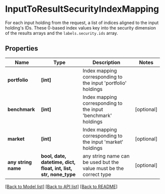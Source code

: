 # InputToResultSecurityIndexMapping

For each input holding from the request, a list of indices aligned to the input holding's IDs. These 0-based index values key into the security dimension of the results arrays and the `labels.security.ids` array.

## Properties
Name | Type | Description | Notes
------------ | ------------- | ------------- | -------------
**portfolio** | **[int]** | Index mapping corresponding to the input &#39;portfolio&#39; holdings | 
**benchmark** | **[int]** | Index mapping corresponding to the input &#39;benchmark&#39; holdings | [optional] 
**market** | **[int]** | Index mapping corresponding to the input &#39;market&#39; holdings | [optional] 
**any string name** | **bool, date, datetime, dict, float, int, list, str, none_type** | any string name can be used but the value must be the correct type | [optional]

[[Back to Model list]](../README.md#documentation-for-models) [[Back to API list]](../README.md#documentation-for-api-endpoints) [[Back to README]](../README.md)


